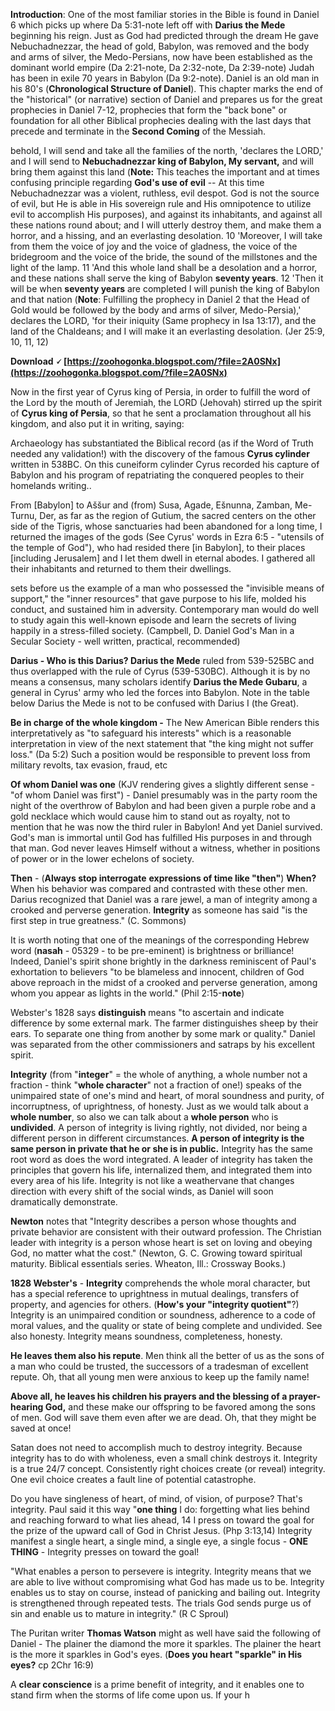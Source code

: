 **Introduction**: One of the most familiar stories in the Bible is found in Daniel 6 which picks up where Da 5:31-note left off with **Darius the Mede** beginning his reign. Just as God had predicted through the dream He gave Nebuchadnezzar, the head of gold, Babylon, was removed and the body and arms of silver, the Medo-Persians, now have been established as the dominant world empire (Da 2:21-note, Da 2:32-note, Da 2:39-note) Judah has been in exile 70 years in Babylon (Da 9:2-note). Daniel is an old man in his 80's (**Chronological Structure of Daniel**). This chapter marks the end of the "historical" (or narrative) section of Daniel and prepares us for the great prophecies in Daniel 7-12, prophecies that form the "back bone" or foundation for all other Biblical prophecies dealing with the last days that precede and terminate in the **Second Coming** of the Messiah.
 
behold, I will send and take all the families of the north, 'declares the LORD,' and I will send to **Nebuchadnezzar king of Babylon, My servant,** and will bring them against this land (**Note:** This teaches the important and at times confusing principle regarding **God's use of evil** -- At this time Nebuchadnezzar was a violent, ruthless, evil despot. God is not the source of evil, but He is able in His sovereign rule and His omnipotence to utilize evil to accomplish His purposes), and against its inhabitants, and against all these nations round about; and I will utterly destroy them, and make them a horror, and a hissing, and an everlasting desolation. 10 'Moreover, I will take from them the voice of joy and the voice of gladness, the voice of the bridegroom and the voice of the bride, the sound of the millstones and the light of the lamp. 11 'And this whole land shall be a desolation and a horror, and these nations shall serve the king of Babylon **seventy years**. 12 'Then it will be when **seventy years** are completed I will punish the king of Babylon and that nation (**Note**: Fulfilling the prophecy in Daniel 2 that the Head of Gold would be followed by the body and arms of silver, Medo-Persia),' declares the LORD, 'for their iniquity (Same prophecy in Isa 13:17), and the land of the Chaldeans; and I will make it an everlasting desolation. (Jer 25:9, 10, 11, 12)
 
**Download 🗸 [https://zoohogonka.blogspot.com/?file=2A0SNx](https://zoohogonka.blogspot.com/?file=2A0SNx)**


 
Now in the first year of Cyrus king of Persia, in order to fulfill the word of the Lord by the mouth of Jeremiah, the LORD (Jehovah) stirred up the spirit of **Cyrus king of Persia**, so that he sent a proclamation throughout all his kingdom, and also put it in writing, saying:
 
Archaeology has substantiated the Biblical record (as if the Word of Truth needed any validation!) with the discovery of the famous **Cyrus cylinder** written in 538BC. On this cuneiform cylinder Cyrus recorded his capture of Babylon and his program of repatriating the conquered peoples to their homelands writing..
 
From [Babylon] to Aššur and (from) Susa, Agade, Ešnunna, Zamban, Me-Turnu, Der, as far as the region of Gutium, the sacred centers on the other side of the Tigris, whose sanctuaries had been abandoned for a long time, I returned the images of the gods (See Cyrus' words in Ezra 6:5 - "utensils of the temple of God"), who had resided there [in Babylon], to their places [including Jerusalem] and I let them dwell in eternal abodes. I gathered all their inhabitants and returned to them their dwellings.
 
sets before us the example of a man who possessed the "invisible means of support," the "inner resources" that gave purpose to his life, molded his conduct, and sustained him in adversity. Contemporary man would do well to study again this well-known episode and learn the secrets of living happily in a stress-filled society. (Campbell, D. Daniel God's Man in a Secular Society - well written, practical, recommended)

**Darius - Who is this Darius? Darius the Mede** ruled from 539-525BC and thus overlapped with the rule of Cyrus (539-530BC). Although it is by no means a consensus, many scholars identify **Darius the Mede Gubaru**, a general in Cyrus' army who led the forces into Babylon. Note in the table below Darius the Mede is not to be confused with Darius I (the Great).
 
**Be in charge of the whole kingdom -** The New American Bible renders this interpretatively as "to safeguard his interests" which is a reasonable interpretation in view of the next statement that "the king might not suffer loss." (Da 5:2) Such a position would be responsible to prevent loss from military revolts, tax evasion, fraud, etc
 
**Of whom Daniel was one** (KJV rendering gives a slightly different sense - "of whom Daniel was first") - Daniel presumably was in the party room the night of the overthrow of Babylon and had been given a purple robe and a gold necklace which would cause him to stand out as royalty, not to mention that he was now the third ruler in Babylon! And yet Daniel survived. God's man is immortal until God has fulfilled His purposes in and through that man. God never leaves Himself without a witness, whether in positions of power or in the lower echelons of society.
 
**Then** - (**Always stop interrogate** **expressions of time like "then"**) **When?** When his behavior was compared and contrasted with these other men. Darius recognized that Daniel was a rare jewel, a man of integrity among a crooked and perverse generation. **Integrity** as someone has said "is the first step in true greatness." (C. Sommons)
 
It is worth noting that one of the meanings of the corresponding Hebrew word (**nasah** - 05329 - to be pre-eminent) is brightness or brilliance! Indeed, Daniel's spirit shone brightly in the darkness reminiscent of Paul's exhortation to believers "to be blameless and innocent, children of God above reproach in the midst of a crooked and perverse generation, among whom you appear as lights in the world." (Phil 2:15-**note**)
 
Webster's 1828 says **distinguish** means "to ascertain and indicate difference by some external mark. The farmer distinguishes sheep by their ears. To separate one thing from another by some mark or quality." Daniel was separated from the other commissioners and satraps by his excellent spirit.
 
**Integrity** (from "**integer**" = the whole of anything, a whole number not a fraction - think "**whole character**" not a fraction of one!) speaks of the unimpaired state of one's mind and heart, of moral soundness and purity, of incorruptness, of uprightness, of honesty. Just as we would talk about a **whole number**, so also we can talk about a **whole person** who is **undivided**. A person of integrity is living rightly, not divided, nor being a different person in different circumstances. **A person of integrity is the same person in private that he or she is in public.** Integrity has the same root word as does the word integrated. A leader of integrity has taken the principles that govern his life, internalized them, and integrated them into every area of his life. Integrity is not like a weathervane that changes direction with every shift of the social winds, as Daniel will soon dramatically demonstrate.
 
**Newton** notes that "Integrity describes a person whose thoughts and private behavior are consistent with their outward profession. The Christian leader with integrity is a person whose heart is set on loving and obeying God, no matter what the cost." (Newton, G. C. Growing toward spiritual maturity. Biblical essentials series. Wheaton, Ill.: Crossway Books.)
 
**1828 Webster's** - **Integrity** comprehends the whole moral character, but has a special reference to uprightness in mutual dealings, transfers of property, and agencies for others. (**How's your "integrity quotient"**?) Integrity is an unimpaired condition or soundness, adherence to a code of moral values, and the quality or state of being complete and undivided. See also honesty. Integrity means soundness, completeness, honesty.
 
**He leaves them also his repute**. Men think all the better of us as the sons of a man who could be trusted, the successors of a tradesman of excellent repute. Oh, that all young men were anxious to keep up the family name!
 
**Above all, he leaves his children his prayers and the blessing of a prayer-hearing God,** and these make our offspring to be favored among the sons of men. God will save them even after we are dead. Oh, that they might be saved at once!
 
Satan does not need to accomplish much to destroy integrity. Because integrity has to do with wholeness, even a small chink destroys it. Integrity is a true 24/7 concept. Consistently right choices create (or reveal) integrity. One evil choice creates a fault line of potential catastrophe.
 
Do you have singleness of heart, of mind, of vision, of purpose? That's integrity. Paul said it this way "**one thing** I do: forgetting what lies behind and reaching forward to what lies ahead, 14 I press on toward the goal for the prize of the upward call of God in Christ Jesus. (Php 3:13,14) Integrity manifest a single heart, a single mind, a single eye, a single focus - **ONE THING** - Integrity presses on toward the goal!
 
"What enables a person to persevere is integrity. Integrity means that we are able to live without compromising what God has made us to be. Integrity enables us to stay on course, instead of panicking and bailing out. Integrity is strengthened through repeated tests. The trials God sends purge us of sin and enable us to mature in integrity." (R C Sproul)
 
The Puritan writer **Thomas Watson** might as well have said the following of Daniel - The plainer the diamond the more it sparkles. The plainer the heart is the more it sparkles in God's eyes. (**Does you heart "sparkle" in His eyes?** cp 2Chr 16:9)
 
A **clear conscience** is a prime benefit of integrity, and it enables one to stand firm when the storms of life come upon us. If your h
